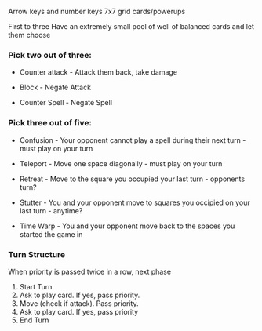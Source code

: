 Arrow keys and number keys 7x7 grid cards/powerups

First to three Have an extremely small pool of well of balanced cards and let them choose

### Pick two out of three:

- Counter attack - Attack them back, take damage

- Block - Negate Attack

- Counter Spell - Negate Spell

### Pick three out of five:

- Confusion - Your opponent cannot play a spell during their next turn - must play on your turn

- Teleport - Move one space diagonally - must play on your turn

- Retreat - Move to the square you occupied your last turn - opponents turn?

- Stutter - You and your opponent move to squares you occipied on your last turn - anytime?

- Time Warp - You and your opponent move back to the spaces you started the game in

### Turn Structure

When priority is passed twice in a row, next phase

1. Start Turn
2. Ask to play card. If yes, pass priority.
3. Move (check if attack). Pass priority.
4. Ask to play card. If yes, pass priority
5. End Turn
